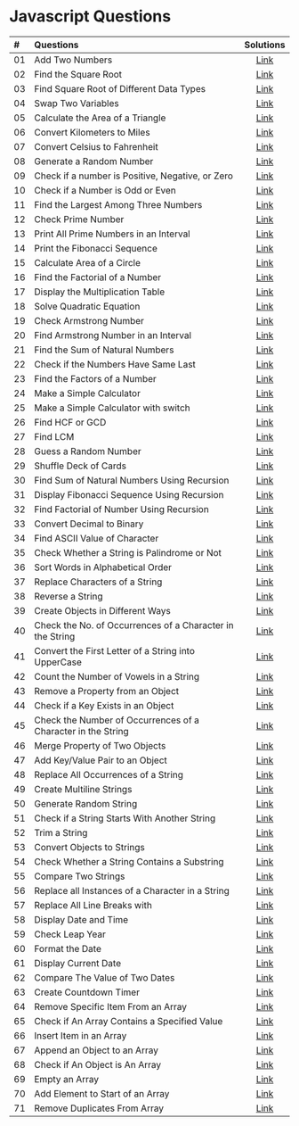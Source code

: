 # Javascript Questions

|  #  | Questions                                                                                                  | Solutions                                                                         |
| :- | :--------------------------------------------------------------------------------------------------------------------------- | :---------------------------------------------------------------------------------: |
| 01  | Add Two Numbers | [Link](https://github.com/anandkumardev/javascript-questions/blob/main/01-question.js)
| 02  | Find the Square Root | [Link](https://github.com/anandkumardev/javascript-questions/blob/main/02-question.js)
| 03  | Find Square Root of Different Data Types | [Link](https://github.com/anandkumardev/javascript-questions/blob/main/03-question.js)
| 04  | Swap Two Variables | [Link](https://github.com/anandkumardev/javascript-questions/blob/main/04-question.js)
| 05  | Calculate the Area of a Triangle | [Link](https://github.com/anandkumardev/javascript-questions/blob/main/05-question.js)
| 06  | Convert Kilometers to Miles | [Link](https://github.com/anandkumardev/javascript-questions/blob/main/06-question.js)
| 07  | Convert Celsius to Fahrenheit | [Link](https://github.com/anandkumardev/javascript-questions/blob/main/07-question.js)
| 08  | Generate a Random Number | [Link](https://github.com/anandkumardev/javascript-questions/blob/main/08-question.js)
| 09  | Check if a number is Positive, Negative, or Zero | [Link](https://github.com/anandkumardev/javascript-questions/blob/main/09-question.js)
| 10  | Check if a Number is Odd or Even | [Link](https://github.com/anandkumardev/javascript-questions/blob/main/10-question.js)
| 11  | Find the Largest Among Three Numbers | [Link](https://github.com/anandkumardev/javascript-questions/blob/main/11-question.js)
| 12  | Check Prime Number | [Link](https://github.com/anandkumardev/javascript-questions/blob/main/12-question.js)
| 13  | Print All Prime Numbers in an Interval | [Link](https://github.com/anandkumardev/javascript-questions/blob/main/13-question.js)
| 14  | Print the Fibonacci Sequence | [Link](https://github.com/anandkumardev/javascript-questions/blob/main/14-question.js)
| 15  | Calculate Area of a Circle | [Link](https://github.com/anandkumardev/javascript-questions/blob/main/15-question.js)
| 16  | Find the Factorial of a Number | [Link](https://github.com/anandkumardev/javascript-questions/blob/main/16-question.js)
| 17  | Display the Multiplication Table | [Link](https://github.com/anandkumardev/javascript-questions/blob/main/17-question.js)
| 18  | Solve Quadratic Equation | [Link](https://github.com/anandkumardev/javascript-questions/blob/main/18-question.js)
| 19  | Check Armstrong Number | [Link](https://github.com/anandkumardev/javascript-questions/blob/main/19-question.js)
| 20  | Find Armstrong Number in an Interval | [Link](https://github.com/anandkumardev/javascript-questions/blob/main/20-question.js)
| 21  | Find the Sum of Natural Numbers | [Link](https://github.com/anandkumardev/javascript-questions/blob/main/21-question.js)
| 22  | Check if the Numbers Have Same Last | [Link](https://github.com/anandkumardev/javascript-questions/blob/main/22-question.js)
| 23  | Find the Factors of a Number | [Link](https://github.com/anandkumardev/javascript-questions/blob/main/23-question.js)
| 24  | Make a Simple Calculator | [Link](https://github.com/anandkumardev/javascript-questions/blob/main/24-question.js)
| 25  | Make a Simple Calculator with switch | [Link](https://github.com/anandkumardev/javascript-questions/blob/main/25-question.js)
| 26  | Find HCF or GCD | [Link](https://github.com/anandkumardev/javascript-questions/blob/main/26-question.js)
| 27  | Find LCM | [Link](https://github.com/anandkumardev/javascript-questions/blob/main/27-question.js)
| 28  | Guess a Random Number | [Link](https://github.com/anandkumardev/javascript-questions/blob/main/28-question.js)
| 29  | Shuffle Deck of Cards | [Link](https://github.com/anandkumardev/javascript-questions/blob/main/29-question.js)
| 30  | Find Sum of Natural Numbers Using Recursion | [Link](https://github.com/anandkumardev/javascript-questions/blob/main/30-question.js)
| 31  | Display Fibonacci Sequence Using Recursion | [Link](https://github.com/anandkumardev/javascript-questions/blob/main/31-question.js)
| 32  | Find Factorial of Number Using Recursion | [Link](https://github.com/anandkumardev/javascript-questions/blob/main/32-question.js)
| 33  | Convert Decimal to Binary | [Link](https://github.com/anandkumardev/javascript-questions/blob/main/33-question.js)
| 34  | Find ASCII Value of Character | [Link](https://github.com/anandkumardev/javascript-questions/blob/main/34-question.js)
| 35  | Check Whether a String is Palindrome or Not | [Link](https://github.com/anandkumardev/javascript-questions/blob/main/35-question.js)
| 36  | Sort Words in Alphabetical Order | [Link](https://github.com/anandkumardev/javascript-questions/blob/main/36-question.js)
| 37  | Replace Characters of a String | [Link](https://github.com/anandkumardev/javascript-questions/blob/main/37-question.js)
| 38  | Reverse a String | [Link](https://github.com/anandkumardev/javascript-questions/blob/main/38-question.js)
| 39  | Create Objects in Different Ways | [Link](https://github.com/anandkumardev/javascript-questions/blob/main/39-question.js)
| 40  | Check the No. of Occurrences of a Character in the String | [Link](https://github.com/anandkumardev/javascript-questions/blob/main/40-question.js)
| 41  | Convert the First Letter of a String into UpperCase | [Link](https://github.com/anandkumardev/javascript-questions/blob/main/41-question.js)
| 42  | Count the Number of Vowels in a String | [Link](https://github.com/anandkumardev/javascript-questions/blob/main/42-question.js)
| 43  | Remove a Property from an Object | [Link](https://github.com/anandkumardev/javascript-questions/blob/main/43-question.js)
| 44  | Check if a Key Exists in an Object | [Link](https://github.com/anandkumardev/javascript-questions/blob/main/44-question.js)
| 45 | Check the Number of Occurrences of a Character in the String | [Link](https://github.com/anandkumardev/javascript-questions/blob/main/45-question.js)
| 46 | Merge Property of Two Objects | [Link](https://github.com/anandkumardev/javascript-questions/blob/main/46-question.js)
| 47 | Add Key/Value Pair to an Object | [Link](https://github.com/anandkumardev/javascript-questions/blob/main/47-question.js)
| 48 | Replace All Occurrences of a String | [Link](https://github.com/anandkumardev/javascript-questions/blob/main/48-question.js)
| 49 | Create Multiline Strings | [Link](https://github.com/anandkumardev/javascript-questions/blob/main/49-question.js)
| 50 | Generate Random String | [Link](https://github.com/anandkumardev/javascript-questions/blob/main/50-question.js)
| 51 | Check if a String Starts With Another String | [Link](https://github.com/anandkumardev/javascript-questions/blob/main/51-question.js)
| 52 | Trim a String | [Link](https://github.com/anandkumardev/javascript-questions/blob/main/52-question.js)
| 53 | Convert Objects to Strings | [Link](https://github.com/anandkumardev/javascript-questions/blob/main/53-question.js)
| 54 | Check Whether a String Contains a Substring | [Link](https://github.com/anandkumardev/javascript-questions/blob/main/54-question.js)
| 55 | Compare Two Strings | [Link](https://github.com/anandkumardev/javascript-questions/blob/main/55-question.js)
| 56 | Replace all Instances of a Character in a String | [Link](https://github.com/anandkumardev/javascript-questions/blob/main/56-question.js)
| 57 | Replace All Line Breaks with | [Link](https://github.com/anandkumardev/javascript-questions/blob/main/57-question.js)
| 58 | Display Date and Time | [Link](https://github.com/anandkumardev/javascript-questions/blob/main/58-question.js)
| 59 | Check Leap Year | [Link](https://github.com/anandkumardev/javascript-questions/blob/main/59-question.js)
| 60 | Format the Date | [Link](https://github.com/anandkumardev/javascript-questions/blob/main/60-question.js)
| 61 | Display Current Date | [Link](https://github.com/anandkumardev/javascript-questions/blob/main/61-question.js)
| 62 | Compare The Value of Two Dates | [Link](https://github.com/anandkumardev/javascript-questions/blob/main/62-question.js)
| 63 | Create Countdown Timer | [Link](https://github.com/anandkumardev/javascript-questions/blob/main/63-question.js)
| 64 | Remove Specific Item From an Array | [Link](https://github.com/anandkumardev/javascript-questions/blob/main/64-question.js)
| 65 | Check if An Array Contains a Specified Value | [Link](https://github.com/anandkumardev/javascript-questions/blob/main/65-question.js)
| 66 | Insert Item in an Array | [Link](https://github.com/anandkumardev/javascript-questions/blob/main/66-question.js)
| 67 | Append an Object to an Array | [Link](https://github.com/anandkumardev/javascript-questions/blob/main/67-question.js)
| 68 | Check if An Object is An Array | [Link](https://github.com/anandkumardev/javascript-questions/blob/main/68-question.js)
| 69 | Empty an Array | [Link](https://github.com/anandkumardev/javascript-questions/blob/main/69-question.js)
| 70 | Add Element to Start of an Array | [Link](https://github.com/anandkumardev/javascript-questions/blob/main/70-question.js)
| 71 | Remove Duplicates From Array | [Link](https://github.com/anandkumardev/javascript-questions/blob/main/71-question.js)
